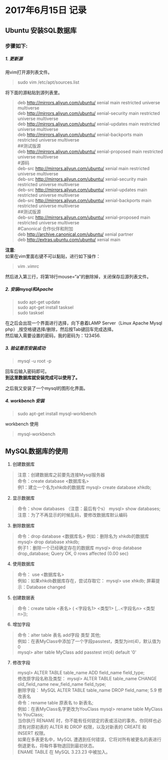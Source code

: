 # 2017年6月15日 记录
## Ubuntu 安装SQL数据库  
### 步骤如下:
##### 1. 更新源  
用vim打开源列表文件。  
> sudo vim /etc/apt/sources.list  

将下面的源粘贴到源列表里。  
> deb http://mirrors.aliyun.com/ubuntu/ xenial main restricted universe multiverse  
deb http://mirrors.aliyun.com/ubuntu/ xenial-security main restricted universe multiverse  
deb http://mirrors.aliyun.com/ubuntu/ xenial-updates main restricted universe multiverse   
deb http://mirrors.aliyun.com/ubuntu/ xenial-backports main restricted universe multiverse    
##测试版源  
deb http://mirrors.aliyun.com/ubuntu/ xenial-proposed main restricted universe multiverse  
#源码  
deb-src http://mirrors.aliyun.com/ubuntu/ xenial main restricted universe multiverse  
deb-src http://mirrors.aliyun.com/ubuntu/ xenial-security main restricted universe multiverse  
deb-src http://mirrors.aliyun.com/ubuntu/ xenial-updates main restricted universe multiverse  
deb-src http://mirrors.aliyun.com/ubuntu/ xenial-backports main restricted universe multiverse  
##测试版源  
deb-src http://mirrors.aliyun.com/ubuntu/ xenial-proposed main restricted universe multiverse  
#Canonical 合作伙伴和附加  
deb http://archive.canonical.com/ubuntu/ xenial partner  
deb http://extras.ubuntu.com/ubuntu/ xenial main  

**注意**:  
如果在vim里面右键不可以黏贴，进行如下操作：  
> vim .vimrc  

然后进入第三行，将第18行mouse=“a”的删除掉，关闭保存后源列表文件。  

##### 2. 安装mysql和Apache  
>sudo apt-get update  
sudo apt-get install tasksel  
sudo tasksel   

在之后会出现一个界面进行选择，向下悬着LAMP Server（Linux Apache Mysql php）,按空格键选择/删除，然后按Tab键回车完成选择。  
然后输入需要设置的密码，我的密码为：123456.  

##### 3. 验证是否安装成功  
>mysql -u root -p  

回车后输入密码即可。  
**到这里数据库就安装完成可以使用了。**  

之后我又安装了一个mysql的图形化界面。  
##### 4. workbench 安装
>sudo apt-get install mysql-workbench

workbench 使用  
>mysql-workbench

## MySQL数据库的使用
1. 创建数据库  
>注意：创建数据库之前要先连接Mysql服务器  
命令：create database <数据库名>  
例1：建立一个名为xhkdb的数据库 mysql> create database xhkdb;    

2. 显示数据库
>命令：show databases （注意：最后有个s） mysql> show databases;  
注意：为了不再显示的时候乱码，要修改数据库默认编码  

3. 删除数据库
>命令：drop database <数据库名> 例如：删除名为 xhkdb的数据库 mysql> drop database xhkdb;  
例子1：删除一个已经确定存在的数据库 mysql> drop database drop_database; Query OK, 0 rows affected (0.00 sec) 

4. 使用数据库  
>命令： use <数据库名>  
例如：如果xhkdb数据库存在，尝试存取它： mysql> use xhkdb; 屏幕提示：Database changed  

5. 创建数据表  
> 命令：create table <表名> ( <字段名1> <类型1> [,..<字段名n> <类型n>]);

6. 增加字段  
>命令：alter table 表名 add字段 类型 其他;  
例如：在表MyClass中添加了一个字段passtest，类型为int(4)，默认值为0    
mysql> alter table MyClass add passtest int(4) default '0'    

7. 修改字段  
>mysql> ALTER TABLE table_name ADD field_name field_type;  
修改原字段名称及类型： mysql> ALTER TABLE table_name CHANGE old_field_name new_field_name field_type;  
删除字段： MySQL ALTER TABLE table_name DROP field_name; 5.9 修改表名  
命令：rename table 原表名 to 新表名;    
例如：在表MyClass名字更改为YouClass mysql> rename table MyClass to YouClass;  
当你执行 RENAME 时，你不能有任何锁定的表或活动的事务。你同样也必须有对原初表的 ALTER 和 DROP 权限，以及对新表的 CREATE 和 INSERT 权限。  
如果在多表更名中，MySQL 遭遇到任何错误，它将对所有被更名的表进行倒退更名，将每件事物退回到最初状态。  
ENAME TABLE 在 MySQL 3.23.23 中被加入。  

